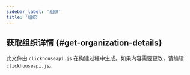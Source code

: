 ```yaml
---
sidebar_label: '组织'
title: '组织'
---
```


## 获取组织详情 {#get-organization-details}

此文件由 `clickhouseapi.js` 在构建过程中生成。如果内容需要更改，请编辑 `clickhouseapi.js`。
